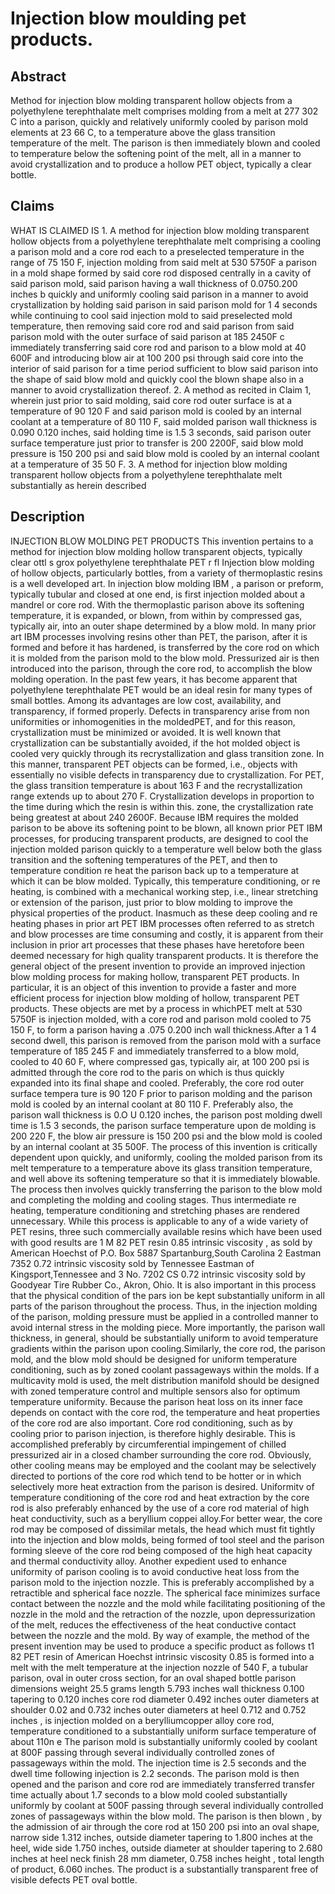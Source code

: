 # Injection blow moulding pet products.

## Abstract
Method for injection blow molding transparent hollow objects from a polyethylene terephthalate melt comprises molding from a melt at 277 302 C into a parison, quickly and relatively uniformly cooled by parison mold elements at 23 66 C, to a temperature above the glass transition temperature of the melt. The parison is then immediately blown and cooled to temperature below the softening point of the melt, all in a manner to avoid crystallization and to produce a hollow PET object, typically a clear bottle.

## Claims
WHAT IS CLAIMED IS 1. A method for injection blow molding transparent hollow objects from a polyethylene terephthalate melt comprising a cooling a parison mold and a core rod each to a preselected temperature in the range of 75 150 F, injection molding from said melt at 530 5750F a parison in a mold shape formed by said core rod disposed centrally in a cavity of said parison mold, said parison having a wall thickness of 0.0750.200 inches b quickly and uniformly cooling said parison in a manner to avoid crystallization by holding said parison in said parison mold for 1 4 seconds while continuing to cool said injection mold to said preselected mold temperature, then removing said core rod and said parison from said parison mold with the outer surface of said parison at 185 2450F c immediately transferring said core rod and parison to a blow mold at 40 600F and introducing blow air at 100 200 psi through said core into the interior of said parison for a time period sufficient to blow said parison into the shape of said blow mold and quickly cool the blown shape also in a manner to avoid crystallization thereof. 2. A method as recited in Claim 1, wherein just prior to said molding, said core rod outer surface is at a temperature of 90 120 F and said parison mold is cooled by an internal coolant at a temperature of 80 110 F, said molded parison wall thickness is 0.090 0.120 inches, said holding time is 1.5 3 seconds, said parison outer surface temperature just prior to transfer is 200 2200F, said blow mold pressure is 150 200 psi and said blow mold is cooled by an internal coolant at a temperature of 35 50 F. 3. A method for injection blow molding transparent hollow objects from a polyethylene terephthalate melt substantially as herein described

## Description
INJECTION BLOW MOLDING PET PRODUCTS This invention pertains to a method for injection blow molding hollow transparent objects, typically clear ottl s grox polyethylene terephthalate PET r fl Injection blow molding of hollow objects, particularly bottles, from a variety of thermoplastic resins is a well developed art. In injection blow molding IBM , a parison or preform, typically tubular and closed at one end, is first injection molded about a mandrel or core rod. With the thermoplastic parison above its softening temperature, it is expanded, or blown, from within by compressed gas, typically air, into an outer shape determined by a blow mold. In many prior art IBM processes involving resins other than PET, the parison, after it is formed and before it has hardened, is transferred by the core rod on which it is molded from the parison mold to the blow mold. Pressurized air is then introduced into the parison, through the core rod, to accomplish the blow molding operation. In the past few years, it has become apparent that polyethylene terephthalate PET would be an ideal resin for many types of small bottles. Among its advantages are low cost, availability, and transparency, if formed properly. Defects in transparency arise from non uniformities or inhomogenities in the moldedPET, and for this reason, crystallization must be minimized or avoided. It is well known that crystallization can be substantially avoided, if the hot molded object is cooled very quickly through its recrystallization and glass transition zone. In this manner, transparent PET objects can be formed, i.e., objects with essentially no visible defects in transparency due to crystallization. For PET, the glass transition temperature is about 163 F and the recrystallization range extends up to about 270 F. Crystallization develops in proportion to the time during which the resin is within this. zone, the crystallization rate being greatest at about 240 2600F. Because IBM requires the molded parison to be above its softening point to be blown, all known prior PET IBM processes, for producing transparent products, are designed to cool the injection molded parison quickly to a temperature well below both the glass transition and the softening temperatures of the PET, and then to temperature condition re heat the parison back up to a temperature at which it can be blow molded. Typically, this temperature conditioning, or re heating, is combined with a mechanical working step, i.e., linear stretching or extension of the parison, just prior to blow molding to improve the physical properties of the product. Inasmuch as these deep cooling and re heating phases in prior art PET IBM processes often referred to as stretch and blow processes are time consuming and costly, it is apparent from their inclusion in prior art processes that these phases have heretofore been deemed necessary for high quality transparent products. It is therefore the general object of the present invention to provide an improved injection blow molding process for making hollow, transparent PET products. In particular, it is an object of this invention to provide a faster and more efficient process for injection blow molding of hollow, transparent PET products. These objects are met by a process in whichPET melt at 530 5750F is injection molded, with a core rod and parison mold cooled to 75 150 F, to form a parison having a .075 0.200 inch wall thickness.After a 1 4 second dwell, this parison is removed from the parison mold with a surface temperature of 185 245 F and immediately transferred to a blow mold, cooled to 40 60 F, where compressed gas, typically air, at 100 200 psi is admitted through the core rod to the paris on which is thus quickly expanded into its final shape and cooled. Preferably, the core rod outer surface tempera ture is 90 120 F prior to parison molding and the parison mold is cooled by an internal coolant at 80 110 F. Preferably also, the parison wall thickness is 0.O U 0.120 inches, the parison post molding dwell time is 1.5 3 seconds, the parison surface temperature upon de molding is 200 220 F, the blow air pressure is 150 200 psi and the blow mold is cooled by an internal coolant at 35 500F. The process of this invention is critically dependent upon quickly, and uniformly, cooling the molded parison from its melt temperature to a temperature above its glass transition temperature, and well above its softening temperature so that it is immediately blowable. The process then involves quickly transferring the parison to the blow mold and completing the molding and cooling stages. Thus intermediate re heating, temperature conditioning and stretching phases are rendered unnecessary. While this process is applicable to any of a wide variety of PET resins, three such commercially available resins which have been used with good results are 1 M 82 PET resin 0.85 intrinsic viscosity , as sold by American Hoechst of P.O. Box 5887 Spartanburg,South Carolina 2 Eastman 7352 0.72 intrinsic viscosity sold by Tennessee Eastman of Kingsport,Tennessee and 3 No. 7202 CS 0.72 intrinsic viscosity sold by Goodyear Tire Rubber Co., Akron, Ohio. It is also important in this process that the physical condition of the pars ion be kept substantially uniform in all parts of the parison throughout the process. Thus, in the injection molding of the parison, molding pressure must be applied in a controlled manner to avoid internal stress in the molding piece. More importantly, the parison wall thickness, in general, should be substantially uniform to avoid temperature gradients within the parison upon cooling.Similarly, the core rod, the parison mold, and the blow mold should be designed for uniform temperature conditioning, such as by zoned coolant passageways within the molds. If a multicavity mold is used, the melt distribution manifold should be designed with zoned temperature control and multiple sensors also for optimum temperature uniformity. Because the parison heat loss on its inner face depends on contact with the core rod, the temperature and heat properties of the core rod are also important. Core rod conditioning, such as by cooling prior to parison injection, is therefore highly desirable. This is accomplished preferably by circumferential impingement of chilled pressurized air in a closed chamber surrounding the core rod. Obviously, other cooling means may be employed and the coolant may be selectively directed to portions of the core rod which tend to be hotter or in which selectively more heat extraction from the parison is desired. Uniformitv of temperature conditioning of the core rod and heat extraction by the core rod is also preferably enhanced by the use of a core rod material of high heat conductivity, such as a beryllium coppei alloy.For better wear, the core rod may be composed of dissimilar metals, the head which must fit tightly into the injection and blow molds, being formed of tool steel and the parison forming sleeve of the core rod being composed of the high heat capacity and thermal conductivity alloy. Another expedient used to enhance uniformity of parison cooling is to avoid conductive heat loss from the parison mold to the injection nozzle. This is preferably accomplished by a retractible and spherical face nozzle. The spherical face minimizes surface contact between the nozzle and the mold while facilitating positioning of the nozzle in the mold and the retraction of the nozzle, upon depressurization of the melt, reduces the effectiveness of the heat conductive contact between the nozzle and the mold. By way of example, the method of the present invention may be used to produce a specific product as follows t1 82 PET resin of American Hoechst intrinsic viscosity 0.85 is formed into a melt with the melt temperature at the injection nozzle of 540 F, a tubular parison, oval in outer cross section, for an oval shaped bottle parison dimensions weight 25.5 grams length 5.793 inches wall thickness 0.100 tapering to 0.120 inches core rod diameter 0.492 inches outer diameters at shoulder 0.02 and 0.732 inches outer diameters at heel 0.712 and 0.752 inches , is injection molded on a berylliumcopper alloy core rod, temperature conditioned to a substantially uniform surface temperature of about 110n e The parison mold is substantially uniformly cooled by coolant at 800F passing through several individually controlled zones of passageways within the mold. The injection time is 2.5 seconds and the dwell time following injection is 2.2 seconds. The parison mold is then opened and the parison and core rod are immediately transferred transfer time actually about 1.7 seconds to a blow mold cooled substantially uniformly by coolant at 500F passing through several individually controlled zones of passageways within the blow mold. The parison is then blown , by the admission of air through the core rod at 150 200 psi into an oval shape, narrow side 1.312 inches, outside diameter tapering to 1.800 inches at the heel, wide side 1.750 inches, outside diameter at shoulder tapering to 2.680 inches at heel neck finish 28 mm diameter, 0.758 inches height , total length of product, 6.060 inches. The product is a substantially transparent free of visible defects PET oval bottle.